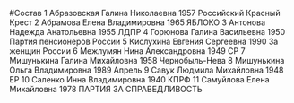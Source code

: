 #Состав
1 Абразовская Галина Николаевна 1957 Российский Красный Крест
2 Абрамова Елена Владимировна 1965 ЯБЛОКО
3 Антонова Надежда Анатольевна 1955 ЛДПР
4 Горюнова Галина Васильевна 1950 Партия пенсионеров России
5 Кислухина Евгения Сергеевна 1990 За женщин России
6 Межлумян Нина Александровна 1949 СР
7 Мишунькина Галина Михайловна 1958 Чернобыль-Нева
8 Мишунькина Ольга Владимировна 1989 Апрель
9 Савук Людмила Михайловна 1948 ЕР
10 Саленко Инна Владимировна 1940 КПРФ
11 Самуйлова Елена Михайловна 1978 ПАРТИЯ ЗА СПРАВЕДЛИВОСТЬ
